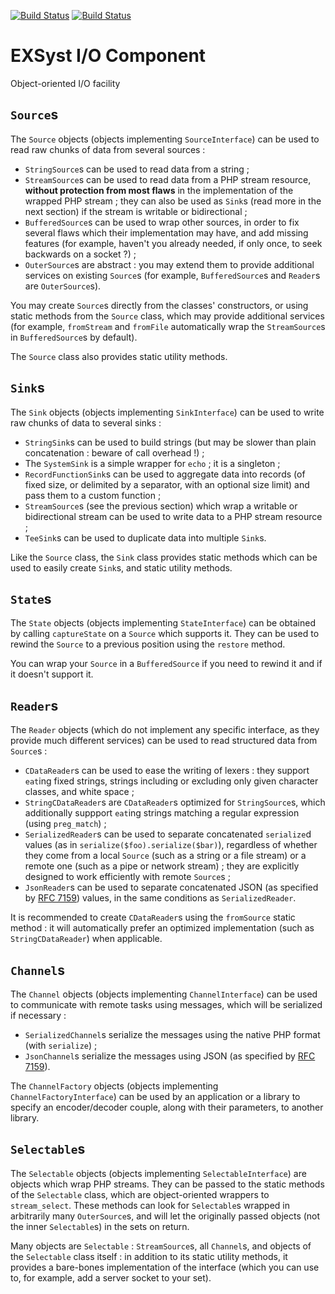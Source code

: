 [![Build Status](https://scrutinizer-ci.com/g/EXSyst/IO/badges/build.png?b=master)](https://scrutinizer-ci.com/g/EXSyst/IO/build-status/master)
[![Build Status](https://travis-ci.org/EXSyst/IO.svg?branch=master)](https://travis-ci.org/EXSyst/IO)

# EXSyst I/O Component
Object-oriented I/O facility

## ```Source```s
The ```Source``` objects (objects implementing ```SourceInterface```) can be used to read raw chunks of data from several sources :
- ```StringSource```s can be used to read data from a string ;
- ```StreamSource```s can be used to read data from a PHP stream resource, **without protection from most flaws** in the implementation of the wrapped PHP stream ; they can also be used as ```Sink```s (read more in the next section) if the stream is writable or bidirectional ;
- ```BufferedSource```s can be used to wrap other sources, in order to fix several flaws which their implementation may have, and add missing features (for example, haven't you already needed, if only once, to seek backwards on a socket ?) ;
- ```OuterSource```s are abstract : you may extend them to provide additional services on existing ```Source```s (for example, ```BufferedSource```s and ```Reader```s are ```OuterSource```s).

You may create ```Source```s directly from the classes' constructors, or using static methods from the ```Source``` class, which may provide additional services (for example, ```fromStream``` and ```fromFile``` automatically wrap the ```StreamSource```s in ```BufferedSource```s by default).

The ```Source``` class also provides static utility methods.

## ```Sink```s
The ```Sink``` objects (objects implementing ```SinkInterface```) can be used to write raw chunks of data to several sinks :
- ```StringSink```s can be used to build strings (but may be slower than plain concatenation : beware of call overhead !) ;
- The ```SystemSink``` is a simple wrapper for ```echo``` ; it is a singleton ;
- ```RecordFunctionSink```s can be used to aggregate data into records (of fixed size, or delimited by a separator, with an optional size limit) and pass them to a custom function ;
- ```StreamSource```s (see the previous section) which wrap a writable or bidirectional stream can be used to write data to a PHP stream resource ;
- ```TeeSink```s can be used to duplicate data into multiple ```Sink```s.

Like the ```Source``` class, the ```Sink``` class provides static methods which can be used to easily create ```Sink```s, and static utility methods.

## ```State```s
The ```State``` objects (objects implementing ```StateInterface```) can be obtained by calling ```captureState``` on a ```Source``` which supports it.
They can be used to rewind the ```Source``` to a previous position using the ```restore``` method.

You can wrap your ```Source``` in a ```BufferedSource``` if you need to rewind it and if it doesn't support it.

## ```Reader```s
The ```Reader``` objects (which do not implement any specific interface, as they provide much different services) can be used to read structured data from ```Source```s :
- ```CDataReader```s can be used to ease the writing of lexers : they support ```eat```ing fixed strings, strings including or excluding only given character classes, and white space ;
- ```StringCDataReader```s are ```CDataReader```s optimized for ```StringSource```s, which additionally suppport ```eat```ing strings matching a regular expression (using ```preg_match```) ;
- ```SerializedReader```s can be used to separate concatenated ```serialize```d values (as in ```serialize($foo).serialize($bar)```), regardless of whether they come from a local ```Source``` (such as a string or a file stream) or a remote one (such as a pipe or network stream) ; they are explicitly designed to work efficiently with remote ```Source```s ;
- ```JsonReader```s can be used to separate concatenated JSON (as specified by [RFC 7159](https://tools.ietf.org/html/rfc7159)) values, in the same conditions as ```SerializedReader```.

It is recommended to create ```CDataReader```s using the ```fromSource``` static method : it will automatically prefer an optimized implementation (such as ```StringCDataReader```) when applicable.

## ```Channel```s
The ```Channel``` objects (objects implementing ```ChannelInterface```) can be used to communicate with remote tasks using messages, which will be serialized if necessary :
- ```SerializedChannel```s serialize the messages using the native PHP format (with ```serialize```) ;
- ```JsonChannel```s serialize the messages using JSON (as specified by [RFC 7159](https://tools.ietf.org/html/rfc7159)).

The ```ChannelFactory``` objects (objects implementing ```ChannelFactoryInterface```) can be used by an application or a library to specify an encoder/decoder couple, along with their parameters, to another library.

## ```Selectable```s
The ```Selectable``` objects (objects implementing ```SelectableInterface```) are objects which wrap PHP streams. They can be passed to the static methods of the ```Selectable``` class, which are object-oriented wrappers to ```stream_select```. These methods can look for ```Selectable```s wrapped in arbitrarily many ```OuterSource```s, and will let the originally passed objects (not the inner ```Selectable```s) in the sets on return.

Many objects are ```Selectable``` : ```StreamSource```s, all ```Channel```s, and objects of the ```Selectable``` class itself : in addition to its static utility methods, it provides a bare-bones implementation of the interface (which you can use to, for example, add a server socket to your set).
